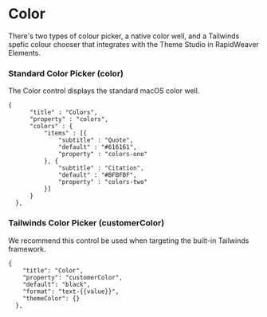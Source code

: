 # Color

There's two types of colour picker, a native color well, and a Tailwinds spefic colour chooser that integrates with the Theme Studio in RapidWeaver Elements.

### Standard Color Picker (color)

The Color control displays the standard macOS color well.

```
{
	  "title" : "Colors",
	  "property" : "colors",
	  "colors" : {
		  "items" : [{
			  "subtitle" : "Quote",
			  "default" : "#616161",
			  "property" : "colors-one"
		  }, {
			  "subtitle" : "Citation",
			  "default" : "#BFBFBF",
			  "property" : "colors-two"
		  }]
	  }
  },
```

### Tailwinds Color Picker (customerColor)

We recommend this control be used when targeting the built-in Tailwinds framework.

```
{
	"title": "Color",
	"property": "customerColor",
	"default": "black",
	"format": "text-{{value}}",
	"themeColor": {}
  },
```

